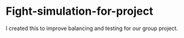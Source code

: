# Fight-simulation-for-project
I created this to improve balancing and testing for our group project. 
